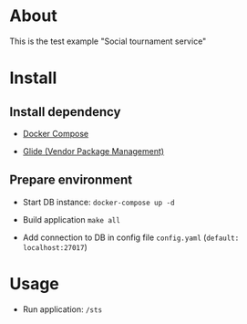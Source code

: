 # About

This is the test example  "Social tournament service"


# Install

## Install dependency

-  [Docker Compose](https://docs.docker.com/compose/install/)

-  [Glide (Vendor Package Management)](https://github.com/Masterminds/glide#install)

## Prepare environment

-  Start DB instance: `docker-compose up -d`

-  Build application `make all`

-  Add connection to DB in config file `config.yaml`  (`default: localhost:27017`)


# Usage

- Run application: `/sts`
